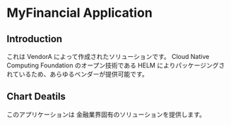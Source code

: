 # MyFinancial Application 

## Introduction
これは VendorA  によって作成されたソリューションです。
Cloud Native Computing Foundation のオープン技術である HELM によりパッケージングされているため、あらゆるベンダーが提供可能です。

## Chart Deatils
このアプリケーションは 金融業界固有のソリューションを提供します。
